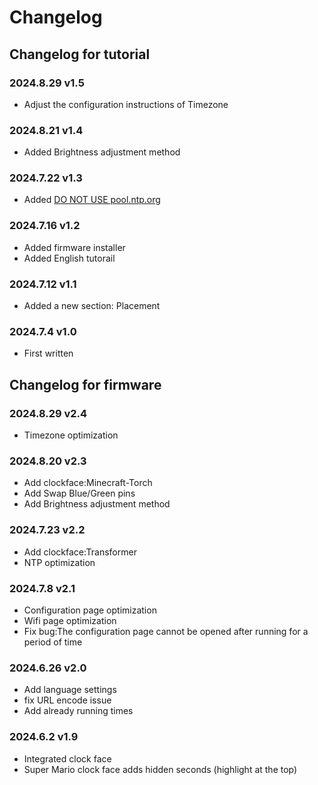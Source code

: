 # Changelog

## Changelog for tutorial

### 2024.8.29 v1.5  
- Adjust the configuration instructions of Timezone

### 2024.8.21 v1.4  
- Added Brightness adjustment method

### 2024.7.22 v1.3  
- Added <a href="https://topyuan.top/clock/en/configpagedetail.html#ntp-server">DO NOT USE pool.ntp.org</a>

### 2024.7.16 v1.2  
- Added firmware installer
- Added English tutorail

### 2024.7.12 v1.1  
- Added a new section: Placement

### 2024.7.4 v1.0  
- First written

## Changelog for firmware

### 2024.8.29 v2.4  
- Timezone optimization

### 2024.8.20 v2.3  
- Add clockface:Minecraft-Torch
- Add Swap Blue/Green pins
- Add Brightness adjustment method

### 2024.7.23 v2.2  
- Add clockface:Transformer
- NTP optimization

### 2024.7.8 v2.1  
- Configuration page optimization
- Wifi page optimization
- Fix bug:The configuration page cannot be opened after running for a period of time

### 2024.6.26 v2.0  
- Add language settings
- fix URL encode issue
- Add already running times

### 2024.6.2 v1.9  
- Integrated clock face
- Super Mario clock face adds hidden seconds (highlight at the top)